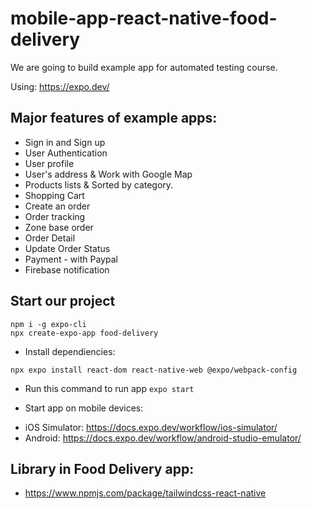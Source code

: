 # mobile-app-react-native-food-delivery
We are going to build example app for automated testing course.

Using: https://expo.dev/

## Major features of example apps: 
- Sign in and Sign up
- User Authentication
- User profile
- User's address & Work with Google Map
- Products lists & Sorted by category.
- Shopping Cart
- Create an order
- Order tracking
- Zone base order
- Order Detail
- Update Order Status
- Payment - with Paypal
- Firebase notification

## Start our project

```
npm i -g expo-cli
npx create-expo-app food-delivery
```
- Install dependiencies:
```
npx expo install react-dom react-native-web @expo/webpack-config
```

- Run this command to run app `expo start`

- Start app on mobile devices: 
+ iOS Simulator: https://docs.expo.dev/workflow/ios-simulator/
+ Android: https://docs.expo.dev/workflow/android-studio-emulator/

## Library in Food Delivery app:
- https://www.npmjs.com/package/tailwindcss-react-native